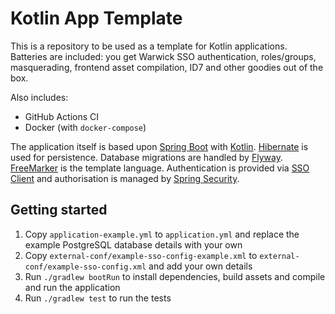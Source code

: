 # Kotlin App Template

This is a repository to be used as a template for Kotlin applications. Batteries are included:
you get Warwick SSO authentication, roles/groups, masquerading, frontend asset compilation, ID7 and other goodies
out of the box.

Also includes:

* GitHub Actions CI
* Docker (with `docker-compose`)

The application itself is based upon [Spring Boot](https://spring.io/projects/spring-boot) with [Kotlin](https://kotlinlang.org).
[Hibernate](https://hibernate.org/orm/) is used for persistence. Database migrations are handled by [Flyway](https://flywaydb.org).
[FreeMarker](https://freemarker.apache.org) is the template language.
Authentication is provided via [SSO Client](https://github.com/UniversityofWarwick/sso-client) and authorisation is
managed by [Spring Security](https://spring.io/projects/spring-security).

## Getting started

1. Copy `application-example.yml` to `application.yml` and replace the example PostgreSQL database details with your own
1. Copy `external-conf/example-sso-config-example.xml` to `external-conf/example-sso-config.xml` and add your own details
1. Run `./gradlew bootRun` to install dependencies, build assets and compile and run the application
1. Run `./gradlew test` to run the tests

